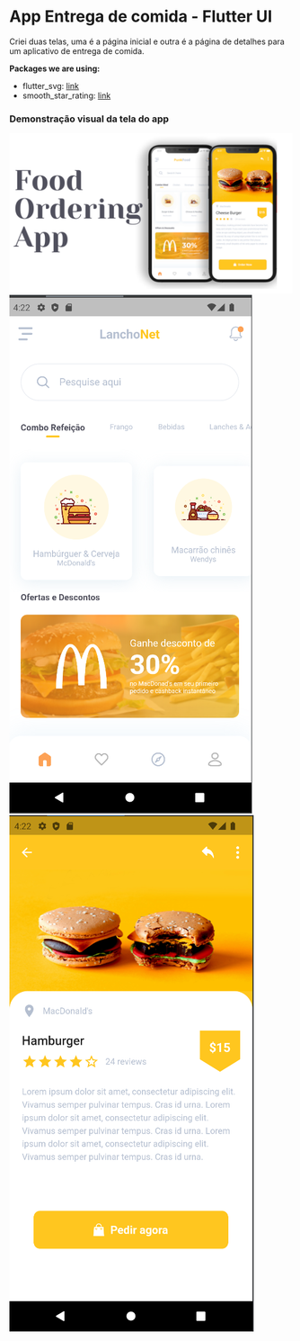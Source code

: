 # App Entrega de comida - Flutter UI

Criei duas telas, uma é a página inicial e outra é a página de detalhes para um aplicativo de entrega de comida.

**Packages we are using:**

- flutter_svg: [link](https://pub.dev/packages/flutter_svg)
- smooth_star_rating: [link](https://pub.dev/packages/smooth_star_rating_null_safety)

### Demonstração visual da tela do app

![App UI](/ui.png)
![App UI00](/prints/00.png)
![App UI01](/prints/01.png)
